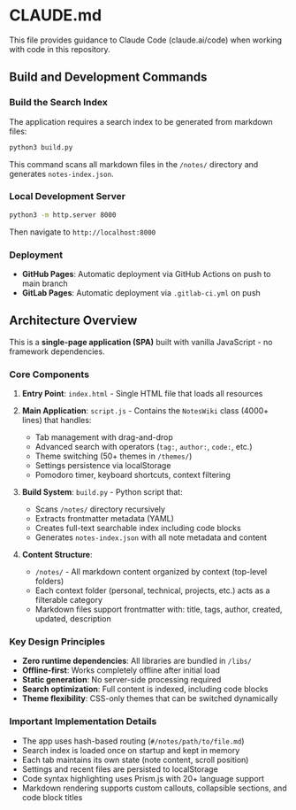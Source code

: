 # CLAUDE.md

This file provides guidance to Claude Code (claude.ai/code) when working with code in this repository.

## Build and Development Commands

### Build the Search Index
The application requires a search index to be generated from markdown files:
```bash
python3 build.py
```
This command scans all markdown files in the `/notes/` directory and generates `notes-index.json`.

### Local Development Server
```bash
python3 -m http.server 8000
```
Then navigate to `http://localhost:8000`

### Deployment
- **GitHub Pages**: Automatic deployment via GitHub Actions on push to main branch
- **GitLab Pages**: Automatic deployment via `.gitlab-ci.yml` on push

## Architecture Overview

This is a **single-page application (SPA)** built with vanilla JavaScript - no framework dependencies.

### Core Components

1. **Entry Point**: `index.html` - Single HTML file that loads all resources
2. **Main Application**: `script.js` - Contains the `NotesWiki` class (4000+ lines) that handles:
   - Tab management with drag-and-drop
   - Advanced search with operators (`tag:`, `author:`, `code:`, etc.)
   - Theme switching (50+ themes in `/themes/`)
   - Settings persistence via localStorage
   - Pomodoro timer, keyboard shortcuts, context filtering

3. **Build System**: `build.py` - Python script that:
   - Scans `/notes/` directory recursively
   - Extracts frontmatter metadata (YAML)
   - Creates full-text searchable index including code blocks
   - Generates `notes-index.json` with all note metadata and content

4. **Content Structure**:
   - `/notes/` - All markdown content organized by context (top-level folders)
   - Each context folder (personal, technical, projects, etc.) acts as a filterable category
   - Markdown files support frontmatter with: title, tags, author, created, updated, description

### Key Design Principles

- **Zero runtime dependencies**: All libraries are bundled in `/libs/`
- **Offline-first**: Works completely offline after initial load
- **Static generation**: No server-side processing required
- **Search optimization**: Full content is indexed, including code blocks
- **Theme flexibility**: CSS-only themes that can be switched dynamically

### Important Implementation Details

- The app uses hash-based routing (`#/notes/path/to/file.md`)
- Search index is loaded once on startup and kept in memory
- Each tab maintains its own state (note content, scroll position)
- Settings and recent files are persisted to localStorage
- Code syntax highlighting uses Prism.js with 20+ language support
- Markdown rendering supports custom callouts, collapsible sections, and code block titles